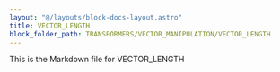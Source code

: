 ```yaml
---
layout: "@/layouts/block-docs-layout.astro"
title: VECTOR_LENGTH
block_folder_path: TRANSFORMERS/VECTOR_MANIPULATION/VECTOR_LENGTH
---
```


This is the Markdown file for VECTOR_LENGTH

